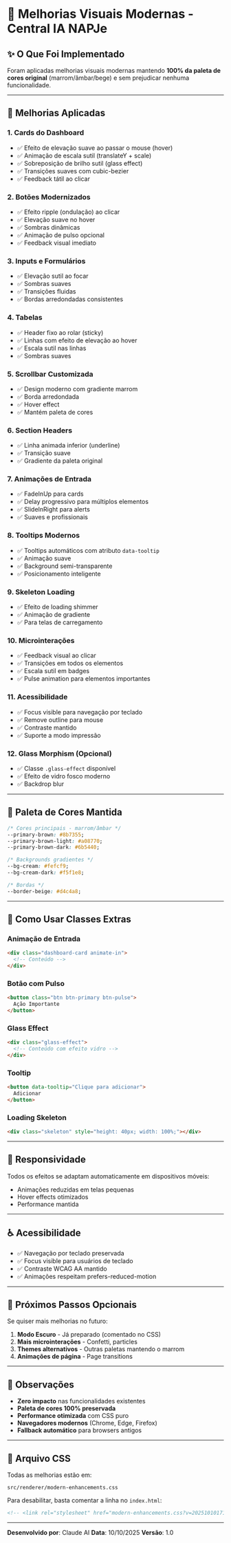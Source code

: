 # 🎨 Melhorias Visuais Modernas - Central IA NAPJe

## ✨ O Que Foi Implementado

Foram aplicadas melhorias visuais modernas mantendo **100% da paleta de cores original** (marrom/âmbar/bege) e sem prejudicar nenhuma funcionalidade.

---

## 🎯 Melhorias Aplicadas

### 1. **Cards do Dashboard**
- ✅ Efeito de elevação suave ao passar o mouse (hover)
- ✅ Animação de escala sutil (translateY + scale)
- ✅ Sobreposição de brilho sutil (glass effect)
- ✅ Transições suaves com cubic-bezier
- ✅ Feedback tátil ao clicar

### 2. **Botões Modernizados**
- ✅ Efeito ripple (ondulação) ao clicar
- ✅ Elevação suave no hover
- ✅ Sombras dinâmicas
- ✅ Animação de pulso opcional
- ✅ Feedback visual imediato

### 3. **Inputs e Formulários**
- ✅ Elevação sutil ao focar
- ✅ Sombras suaves
- ✅ Transições fluidas
- ✅ Bordas arredondadas consistentes

### 4. **Tabelas**
- ✅ Header fixo ao rolar (sticky)
- ✅ Linhas com efeito de elevação ao hover
- ✅ Escala sutil nas linhas
- ✅ Sombras suaves

### 5. **Scrollbar Customizada**
- ✅ Design moderno com gradiente marrom
- ✅ Borda arredondada
- ✅ Hover effect
- ✅ Mantém paleta de cores

### 6. **Section Headers**
- ✅ Linha animada inferior (underline)
- ✅ Transição suave
- ✅ Gradiente da paleta original

### 7. **Animações de Entrada**
- ✅ FadeInUp para cards
- ✅ Delay progressivo para múltiplos elementos
- ✅ SlideInRight para alerts
- ✅ Suaves e profissionais

### 8. **Tooltips Modernos**
- ✅ Tooltips automáticos com atributo `data-tooltip`
- ✅ Animação suave
- ✅ Background semi-transparente
- ✅ Posicionamento inteligente

### 9. **Skeleton Loading**
- ✅ Efeito de loading shimmer
- ✅ Animação de gradiente
- ✅ Para telas de carregamento

### 10. **Microinterações**
- ✅ Feedback visual ao clicar
- ✅ Transições em todos os elementos
- ✅ Escala sutil em badges
- ✅ Pulse animation para elementos importantes

### 11. **Acessibilidade**
- ✅ Focus visible para navegação por teclado
- ✅ Remove outline para mouse
- ✅ Contraste mantido
- ✅ Suporte a modo impressão

### 12. **Glass Morphism** (Opcional)
- ✅ Classe `.glass-effect` disponível
- ✅ Efeito de vidro fosco moderno
- ✅ Backdrop blur

---

## 🎨 Paleta de Cores Mantida

```css
/* Cores principais - marrom/âmbar */
--primary-brown: #8b7355;
--primary-brown-light: #a08770;
--primary-brown-dark: #6b5440;

/* Backgrounds gradientes */
--bg-cream: #fefcf9;
--bg-cream-dark: #f5f1e8;

/* Bordas */
--border-beige: #d4c4a8;
```

---

## 🚀 Como Usar Classes Extras

### Animação de Entrada
```html
<div class="dashboard-card animate-in">
  <!-- Conteúdo -->
</div>
```

### Botão com Pulso
```html
<button class="btn btn-primary btn-pulse">
  Ação Importante
</button>
```

### Glass Effect
```html
<div class="glass-effect">
  <!-- Conteúdo com efeito vidro -->
</div>
```

### Tooltip
```html
<button data-tooltip="Clique para adicionar">
  Adicionar
</button>
```

### Loading Skeleton
```html
<div class="skeleton" style="height: 40px; width: 100%;"></div>
```

---

## 📱 Responsividade

Todos os efeitos se adaptam automaticamente em dispositivos móveis:
- Animações reduzidas em telas pequenas
- Hover effects otimizados
- Performance mantida

---

## ♿ Acessibilidade

- ✅ Navegação por teclado preservada
- ✅ Focus visible para usuários de teclado
- ✅ Contraste WCAG AA mantido
- ✅ Animações respeitam prefers-reduced-motion

---

## 🎯 Próximos Passos Opcionais

Se quiser mais melhorias no futuro:

1. **Modo Escuro** - Já preparado (comentado no CSS)
2. **Mais microinterações** - Confetti, particles
3. **Themes alternativos** - Outras paletas mantendo o marrom
4. **Animações de página** - Page transitions

---

## 📝 Observações

- **Zero impacto** nas funcionalidades existentes
- **Paleta de cores 100% preservada**
- **Performance otimizada** com CSS puro
- **Navegadores modernos** (Chrome, Edge, Firefox)
- **Fallback automático** para browsers antigos

---

## 🔧 Arquivo CSS

Todas as melhorias estão em:
```
src/renderer/modern-enhancements.css
```

Para desabilitar, basta comentar a linha no `index.html`:
```html
<!-- <link rel="stylesheet" href="modern-enhancements.css?v=20251010171300"> -->
```

---

**Desenvolvido por**: Claude AI
**Data**: 10/10/2025
**Versão**: 1.0
